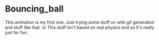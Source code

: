 # Bouncing_ball

This animation is my first one. Just trying some stuff on with gif generation and stuff like that. \n
This stuff isn't based on real physics and so it's really just for fun.
